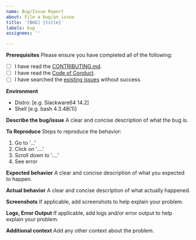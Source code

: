 ```yaml
---
name: Bug/Issue Report
about: File a bug/an issue
title: '[BUG] {title}'
labels: bug
assignees: ''

---
```

**Prerequisites**
Please ensure you have completed all of the following:
- [ ] I have read the [CONTRIBUTING.md](../blob/master/CONTRIBUTING.md).
- [ ] I have read the [Code of Conduct](../blob/master/CODE_OF_CONDUCT.md).
- [ ] I have searched the [existing issues](https://github.com/N-Tek/strikeDipToDdd/issues?q=is%3Aissue+label%3Abug) without success.

**Environment**
- Distro: [e.g. Slackware64 14.2]
- Shell [e.g. bash 4.3.48(1)]

**Describe the bug/issue**
A clear and concise description of what the bug is.

**To Reproduce**
Steps to reproduce the behavior:
1. Go to '...'
2. Click on '....'
3. Scroll down to '....'
4. See error

**Expected behavior**
A clear and concise description of what you expected to happen.

**Actual behavior**
A clear and concise description of what actually happened.

**Screenshots**
If applicable, add screenshots to help explain your problem.

**Logs, Error Output**
If applicable, add logs and/or error output to help explain your problem.

**Additional context**
Add any other context about the problem.
